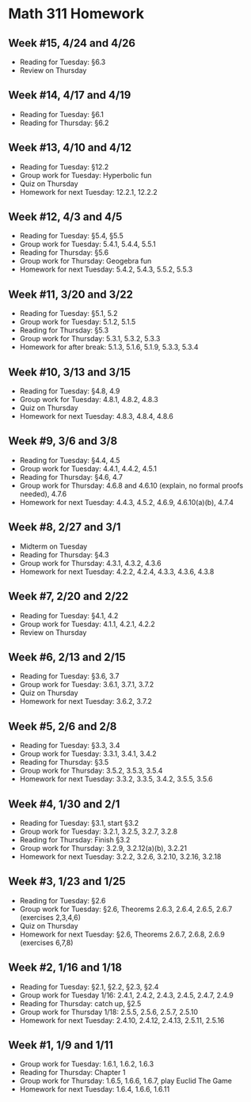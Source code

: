 # Math 311 Homework

## Week #15, 4/24 and 4/26

* Reading for Tuesday: §6.3
* Review on Thursday

## Week #14, 4/17 and 4/19

* Reading for Tuesday: §6.1
* Reading for Thursday: §6.2

## Week #13, 4/10 and 4/12

* Reading for Tuesday: §12.2
* Group work for Tuesday: Hyperbolic fun
* Quiz on Thursday
* Homework for next Tuesday: 12.2.1, 12.2.2

## Week #12, 4/3 and 4/5

* Reading for Tuesday: §5.4, §5.5
* Group work for Tuesday: 5.4.1, 5.4.4, 5.5.1
* Reading for Thursday: §5.6
* Group work for Thursday: Geogebra fun
* Homework for next Tuesday: 5.4.2, 5.4.3, 5.5.2, 5.5.3

## Week #11, 3/20 and 3/22

* Reading for Tuesday: §5.1, 5.2
* Group work for Tuesday: 5.1.2, 5.1.5
* Reading for Thursday: §5.3
* Group work for Thursday: 5.3.1, 5.3.2, 5.3.3
* Homework for after break: 5.1.3, 5.1.6, 5.1.9, 5.3.3, 5.3.4

## Week #10, 3/13 and 3/15

* Reading for Tuesday: §4.8, 4.9
* Group work for Tuesday: 4.8.1, 4.8.2, 4.8.3
* Quiz on Thursday
* Homework for next Tuesday: 4.8.3, 4.8.4, 4.8.6

## Week #9, 3/6 and 3/8

* Reading for Tuesday: §4.4, 4.5
* Group work for Tuesday: 4.4.1, 4.4.2, 4.5.1
* Reading for Thursday: §4.6, 4.7
* Group work for Thursday: 4.6.8 and 4.6.10 (explain, no formal proofs needed), 4.7.6
* Homework for next Tuesday: 4.4.3, 4.5.2, 4.6.9, 4.6.10(a)(b), 4.7.4

## Week #8, 2/27 and 3/1

* Midterm on Tuesday
* Reading for Thursday: §4.3
* Group work for Thursday: 4.3.1, 4.3.2, 4.3.6
* Homework for next Tuesday: 4.2.2, 4.2.4, 4.3.3, 4.3.6, 4.3.8

## Week #7, 2/20 and 2/22

* Reading for Tuesday: §4.1, 4.2
* Group work for Tuesday: 4.1.1, 4.2.1, 4.2.2
* Review on Thursday

## Week #6, 2/13 and 2/15

* Reading for Tuesday: §3.6, 3.7
* Group work for Tuesday: 3.6.1, 3.7.1, 3.7.2
* Quiz on Thursday
* Homework for next Tuesday: 3.6.2, 3.7.2

## Week #5, 2/6 and 2/8

* Reading for Tuesday: §3.3, 3.4
* Group work for Tuesday: 3.3.1, 3.4.1, 3.4.2
* Reading for Thursday: §3.5
* Group work for Thursday: 3.5.2, 3.5.3, 3.5.4
* Homework for next Tuesday: 3.3.2, 3.3.5, 3.4.2, 3.5.5, 3.5.6

## Week #4, 1/30 and 2/1

* Reading for Tuesday: §3.1, start §3.2
* Group work for Tuesday: 3.2.1, 3.2.5, 3.2.7, 3.2.8
* Reading for Thursday: Finish §3.2
* Group work for Thursday: 3.2.9, 3.2.12(a)(b), 3.2.21
* Homework for next Tuesday: 3.2.2, 3.2.6, 3.2.10, 3.2.16, 3.2.18

## Week #3, 1/23 and 1/25

* Reading for Tuesday: §2.6
* Group work for Tuesday: §2.6, Theorems 2.6.3, 2.6.4, 2.6.5, 2.6.7 (exercises 2,3,4,6)
* Quiz on Thursday
* Homework for next Tuesday: §2.6, Theorems 2.6.7, 2.6.8, 2.6.9 (exercises 6,7,8)

## Week #2, 1/16 and 1/18

* Reading for Tuesday: §2.1, §2.2, §2.3, §2.4
* Group work for Tuesday 1/16: 2.4.1, 2.4.2, 2.4.3, 2.4.5, 2.4.7, 2.4.9
* Reading for Thursday: catch up, §2.5
* Group work for Thursday 1/18: 2.5.5, 2.5.6, 2.5.7, 2.5.10
* Homework for next Tuesday: 2.4.10, 2.4.12, 2.4.13, 2.5.11, 2.5.16

## Week #1, 1/9 and 1/11

* Group work for Tuesday: 1.6.1, 1.6.2, 1.6.3
* Reading for Thursday: Chapter 1
* Group work for Thursday: 1.6.5, 1.6.6, 1.6.7, play Euclid The Game
* Homework for next Tuesday: 1.6.4, 1.6.6, 1.6.11


